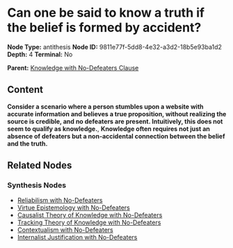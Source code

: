 # Can one be said to know a truth if the belief is formed by accident?

**Node Type:** antithesis
**Node ID:** 9811e77f-5dd8-4e32-a3d2-18b5e93ba1d2
**Depth:** 4
**Terminal:** No

**Parent:** [Knowledge with No-Defeaters Clause](knowledge-with-no-defeaters-clause-synthesis-a1df4f71-de98-4a22-bba1-3701da6a8085.md)

## Content

**Consider a scenario where a person stumbles upon a website with accurate information and believes a true proposition, without realizing the source is credible, and no defeaters are present. Intuitively, this does not seem to qualify as knowledge.**, **Knowledge often requires not just an absence of defeaters but a non-accidental connection between the belief and the truth.**

## Related Nodes

### Synthesis Nodes

- [Reliabilism with No-Defeaters](reliabilism-with-no-defeaters-synthesis-e54f2f59-997c-4e26-818f-d879e91c0765.md)
- [Virtue Epistemology with No-Defeaters](virtue-epistemology-with-no-defeaters-synthesis-8297dbf6-3d64-4573-a01a-615bc8a897f0.md)
- [Causalist Theory of Knowledge with No-Defeaters](causalist-theory-of-knowledge-with-no-defeaters-synthesis-5d7c45c9-8297-40fe-8adf-a7b7223591fd.md)
- [Tracking Theory of Knowledge with No-Defeaters](tracking-theory-of-knowledge-with-no-defeaters-synthesis-da47d9e3-21a4-4eba-add0-caddbf702b9f.md)
- [Contextualism with No-Defeaters](contextualism-with-no-defeaters-synthesis-b7f1bd6c-c8eb-4959-9048-f71d149b6e87.md)
- [Internalist Justification with No-Defeaters](internalist-justification-with-no-defeaters-synthesis-9752d1d9-0a20-49b2-9f6f-ab8b0b5261b0.md)

